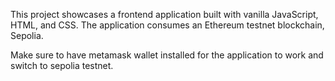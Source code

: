  This project showcases a frontend application built with vanilla JavaScript, HTML, and CSS. The application consumes an Ethereum testnet blockchain, Sepolia.

 Make sure to have metamask wallet installed for the application to work and switch to sepolia testnet.


